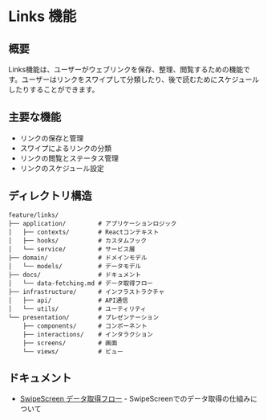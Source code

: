 # Links 機能

## 概要

Links機能は、ユーザーがウェブリンクを保存、整理、閲覧するための機能です。ユーザーはリンクをスワイプして分類したり、後で読むためにスケジュールしたりすることができます。

## 主要な機能

- リンクの保存と管理
- スワイプによるリンクの分類
- リンクの閲覧とステータス管理
- リンクのスケジュール設定

## ディレクトリ構造

```
feature/links/
├── application/         # アプリケーションロジック
│   ├── contexts/        # Reactコンテキスト
│   ├── hooks/           # カスタムフック
│   └── service/         # サービス層
├── domain/              # ドメインモデル
│   └── models/          # データモデル
├── docs/                # ドキュメント
│   └── data-fetching.md # データ取得フロー
├── infrastructure/      # インフラストラクチャ
│   ├── api/             # API通信
│   └── utils/           # ユーティリティ
└── presentation/        # プレゼンテーション
    ├── components/      # コンポーネント
    ├── interactions/    # インタラクション
    ├── screens/         # 画面
    └── views/           # ビュー
```

## ドキュメント

- [SwipeScreen データ取得フロー](docs/data-fetching.md) - SwipeScreenでのデータ取得の仕組みについて 